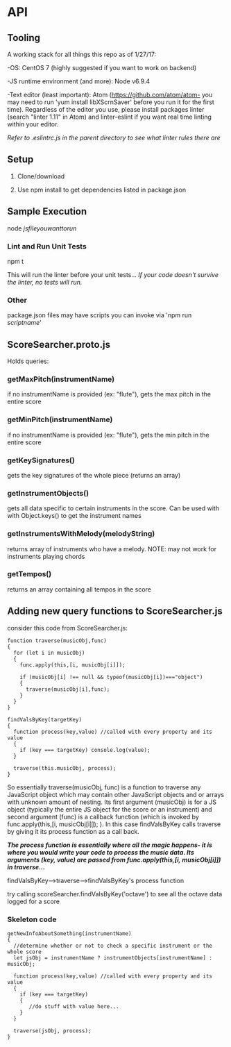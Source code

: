 # API

## Tooling

A working stack for all things this repo as of 1/27/17:

-OS: CentOS 7 (highly suggested if you want to work on backend)

-JS runtime environment (and more): Node v6.9.4

-Text editor (least important): Atom (https://github.com/atom/atom- you may need to run 'yum install libXScrnSaver' before you run it for the first time). Regardless of the editor you use, please install packages linter (search "linter 1.11" in Atom) and linter-eslint if you want real time linting within your editor.

_Refer to .eslintrc.js in the parent directory to see what linter rules there are_
## Setup
1) Clone/download

2) Use npm install to get dependencies listed in package.json

## Sample Execution 
 node _jsfileyouwanttorun_
 
### Lint and Run Unit Tests 
 npm t
 
 This will run the linter before your unit tests...
 *If your code doesn't survive the linter, no tests will run.*

### Other
 package.json files may have scripts you can invoke via 'npm run _scriptname_'
 
## ScoreSearcher.proto.js
Holds queries:

### getMaxPitch(instrumentName)
if no instrumentName is provided (ex: "flute"), gets the max pitch in the entire score

### getMinPitch(instrumentName)
if no instrumentName is provided (ex: "flute"), gets the min pitch in the entire score

### getKeySignatures()
gets the key signatures of the whole piece (returns an array)

### getInstrumentObjects()
gets all data specific to certain instruments in the score. Can be used with with Object.keys() to get the instrument names
  
### getInstrumentsWithMelody(melodyString)
returns array of instruments who have a melody. NOTE: may not work for instruments playing chords

### getTempos()
returns an array containing all tempos in the score

## Adding new query functions to ScoreSearcher.js
consider this code from ScoreSearcher.js:

    function traverse(musicObj,func)
    {
      for (let i in musicObj)
      {
        func.apply(this,[i, musicObj[i]]);

        if (musicObj[i] !== null && typeof(musicObj[i])==="object")
        {
          traverse(musicObj[i],func);
        }
      }
    }

    findValsByKey(targetKey)
    {
      function process(key,value) //called with every property and its value
      {
        if (key === targetKey) console.log(value);
      }

      traverse(this.musicObj, process);
    }
    
So essentially traverse(musicObj, func) is a function to traverse any JavaScript object which may contain other JavaScript objects and or arrays with unknown amount of nesting. Its first argument (musicObj) is for a JS object (typically the entire JS object for the score or an instrument) and second argument (func) is a callback function (which is invoked by func.apply(this,[i, musicObj[i]]); ). In this case findValsByKey calls traverse by giving it its process function as a call back. 

***The process function is essentially where all the magic happens- it is where you would write your code to process the music data. Its arguments (key, value) are passed from func.apply(this,[i, musicObj[i]]) in traverse...***

findValsByKey-->traverse-->findValsByKey's process function

try calling scoreSearcher.findValsByKey('octave') to see all the octave data logged for a score

### Skeleton code
    getNewInfoAboutSomething(instrumentName)
    {
      //determine whether or not to check a specific instrument or the whole score
      let jsObj = instrumentName ? instrumentObjects[instrumentName] : musicObj;

      function process(key,value) //called with every property and its value
      {
        if (key === targetKey) 
        {
           //do stuff with value here...
        }
      }

      traverse(jsObj, process);
    }
